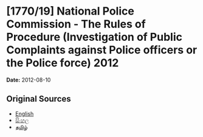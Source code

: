 # [1770/19] National Police Commission - The Rules of Procedure (Investigation of Public Complaints against Police officers or the Police force) 2012

**Date:** 2012-08-10

## Original Sources

- [English](https://documents.gov.lk/view/extra-gazettes/2012/8/1770-19_E.pdf)
- [සිංහල](https://documents.gov.lk/view/extra-gazettes/2012/8/1770-19_S.pdf)
- [தமிழ்](https://documents.gov.lk/view/extra-gazettes/2012/8/1770-19_T.pdf)
